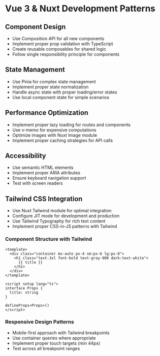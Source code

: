 # Vue 3 & Nuxt Development Patterns

## Component Design
- Use Composition API for all new components
- Implement proper prop validation with TypeScript
- Create reusable composables for shared logic
- Follow single responsibility principle for components

## State Management
- Use Pinia for complex state management
- Implement proper state normalization
- Handle async state with proper loading/error states
- Use local component state for simple scenarios

## Performance Optimization
- Implement proper lazy loading for routes and components
- Use v-memo for expensive computations
- Optimize images with Nuxt Image module
- Implement proper caching strategies for API calls

## Accessibility
- Use semantic HTML elements
- Implement proper ARIA attributes
- Ensure keyboard navigation support
- Test with screen readers

## Tailwind CSS Integration
- Use Nuxt Tailwind module for optimal integration
- Configure JIT mode for development and production
- Use Tailwind Typography for rich text content
- Implement proper CSS-in-JS patterns with Tailwind

### Component Structure with Tailwind
```vue
<template>
  <div class="container mx-auto px-4 sm:px-6 lg:px-8">
    <h1 class="text-3xl font-bold text-gray-900 dark:text-white">
      {{ title }}
    </h1>
  </div>
</template>

<script setup lang="ts">
interface Props {
  title: string
}

defineProps<Props>()
</script>
```

### Responsive Design Patterns
- Mobile-first approach with Tailwind breakpoints
- Use container queries where appropriate
- Implement proper touch targets (min 44px)
- Test across all breakpoint ranges